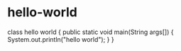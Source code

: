# hello-world
class hello world
{
  public static void main(String args[])
  {
   System.out.println("hello world");
  }
}   
